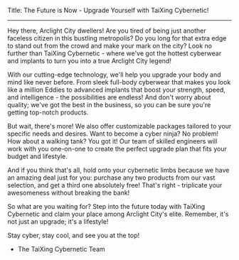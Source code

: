 Title: The Future is Now - Upgrade Yourself with TaiXing Cybernetic!

---

Hey there, Arclight City dwellers! Are you tired of being just another faceless citizen in this bustling metropolis? Do you long for that extra edge to stand out from the crowd and make your mark on the city? Look no further than TaiXing Cybernetic - where we've got the hottest cyberwear and implants to turn you into a true Arclight City legend!

With our cutting-edge technology, we'll help you upgrade your body and mind like never before. From sleek full-body cyberwear that makes you look like a million Eddies to advanced implants that boost your strength, speed, and intelligence - the possibilities are endless! And don't worry about quality; we've got the best in the business, so you can be sure you're getting top-notch products.

But wait, there's more! We also offer customizable packages tailored to your specific needs and desires. Want to become a cyber ninja? No problem! How about a walking tank? You got it! Our team of skilled engineers will work with you one-on-one to create the perfect upgrade plan that fits your budget and lifestyle.

And if you think that's all, hold onto your cybernetic limbs because we have an amazing deal just for you: purchase any two products from our vast selection, and get a third one absolutely free! That's right - triplicate your awesomeness without breaking the bank!

So what are you waiting for? Step into the future today with TaiXing Cybernetic and claim your place among Arclight City's elite. Remember, it's not just an upgrade; it's a lifestyle!

Stay cyber, stay cool, and see you at the top!

- The TaiXing Cybernetic Team